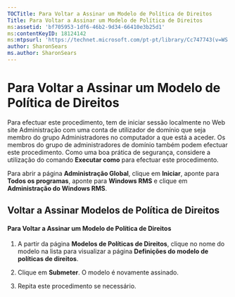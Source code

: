 ```yaml
---
TOCTitle: Para Voltar a Assinar um Modelo de Política de Direitos
Title: Para Voltar a Assinar um Modelo de Política de Direitos
ms:assetid: 'bf705953-1df6-46b2-9d34-66410e3b25d1'
ms:contentKeyID: 18124142
ms:mtpsurl: 'https://technet.microsoft.com/pt-pt/library/Cc747743(v=WS.10)'
author: SharonSears
ms.author: SharonSears
---
```


Para Voltar a Assinar um Modelo de Política de Direitos
=======================================================

Para efectuar este procedimento, tem de iniciar sessão localmente no Web site Administração com uma conta de utilizador de domínio que seja membro do grupo Administradores no computador a que está a aceder. Os membros do grupo de administradores de domínio também podem efectuar este procedimento. Como uma boa prática de segurança, considere a utilização do comando **Executar como** para efectuar este procedimento.

Para abrir a página **Administração Global**, clique em **Iniciar**, aponte para **Todos os programas**, aponte para **Windows RMS** e clique em **Administração do Windows RMS**.

Voltar a Assinar Modelos de Política de Direitos
------------------------------------------------

#### Para Voltar a Assinar um Modelo de Política de Direitos

1.  A partir da página **Modelos de Políticas de Direitos**, clique no nome do modelo na lista para visualizar a página **Definições do modelo de políticas de direitos**.

2.  Clique em **Submeter**. O modelo é novamente assinado.

3.  Repita este procedimento se necessário.
